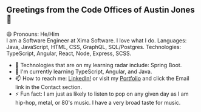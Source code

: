 ## Greetings from the Code Offices of Austin Jones 👋
😄 Pronouns: He/Him<br>
I am a Software Engineer at Xima Software. I love what I do.
Languages: Java, JavaScript, HTML, CSS, GraphQL, SQL/Postgres.
Technologies: TypeScript, Angular, React, Node, Express, SCSS.

- 🤔 Technologies that are on my learning radar include: Spring Boot. 
- 📖 I'm currently learning TypeScript, Angular, and Java.
- 📫 How to reach me: [LinkedIn!](https://www.linkedin.com/in/austinhjones3) or visit my [Portfolio](https://austinjones.io) and click the Email link in the Contact section.
- ⚡ Fun fact: I am just as likely to listen to pop on any given day as I am hip-hop, metal, or 80's music. I have a very broad taste for music.

